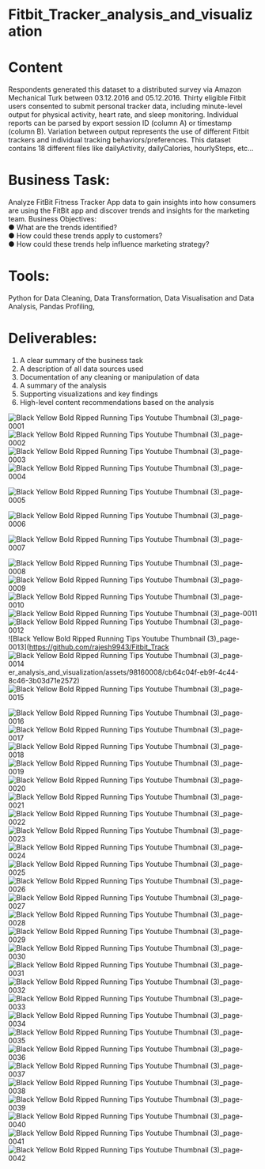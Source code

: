 # Fitbit_Tracker_analysis_and_visualization

# Content

Respondents generated this dataset to a distributed survey via Amazon Mechanical Turk between 03.12.2016 and 05.12.2016. Thirty eligible Fitbit users consented to submit personal tracker data, including minute-level output for physical activity, heart rate, and sleep monitoring. Individual reports can be parsed by export session ID (column A) or timestamp (column B). Variation between output represents the use of different Fitbit trackers and individual tracking behaviors/preferences. 
This dataset contains 18 different files like dailyActivity, dailyCalories, hourlySteps, etc…

# Business Task:
Analyze FitBit Fitness Tracker App data to gain insights into how consumers are using the FitBit app and discover trends and insights for the marketing team.
Business Objectives:<br>
●	What are the trends identified?<br>
●	How could these trends apply to customers?<br>
●	How could these trends help influence marketing strategy?<be>

# Tools:
Python for Data Cleaning, Data Transformation, Data Visualisation and Data Analysis,
Pandas Profiling, 


# Deliverables:
1.	A clear summary of the business task
2.	A description of all data sources used
3.	Documentation of any cleaning or manipulation of data
4.	A summary of the analysis
5.	Supporting visualizations and key findings
6.	High-level content recommendations based on the analysis

![Black Yellow Bold Ripped Running Tips Youtube Thumbnail  (3)_page-0001](https://github.com/rajesh9943/Fitbit_Tracker_analysis_and_visualization/assets/98160008/77c9fddd-3199-4b10-b65f-46845248e1a8)
![Black Yellow Bold Ripped Running Tips Youtube Thumbnail  (3)_page-0002](https://github.com/rajesh9943/Fitbit_Tracker_analysis_and_visualization/assets/98160008/a2a76290-d5dc-4dc7-882f-d0f23851de40)
![Black Yellow Bold Ripped Running Tips Youtube Thumbnail  (3)_page-0003](https://github.com/rajesh9943/Fitbit_Tracker_analysis_and_visualization/assets/98160008/3c7e1bb6-57b2-479f-b477-0f2b22ee5440)![Black Yellow Bold Ripped Running Tips Youtube Thumbnail  (3)_page-0004](https://github.com/rajesh9943/Fitbit_Tracker_analysis_and_visualization/assets/98160008/b0c1356f-5ece-49a0-bfa1-0e9b7d316da3)

![Black Yellow Bold Ripped Running Tips Youtube Thumbnail  (3)_page-0005](https://github.com/rajesh9943/Fitbit_Tracker_analysis_and_visualization/assets/98160008/0fadb79a-3e59-4264-b5dc-55e80073660e)



![Black Yellow Bold Ripped Running Tips Youtube Thumbnail  (3)_page-0006](https://github.com/rajesh9943/Fitbit_Tracker_analysis_and_visualization/assets/98160008/741720f3-b138-4b6e-b35a-8d45c2883993)


![Black Yellow Bold Ripped Running Tips Youtube Thumbnail  (3)_page-0007](https://github.com/rajesh9943/Fitbit_Tracker_analysis_and_visualization/assets/98160008/50239f9c-c847-4cd6-8fdb-04bf44a2380c)

![Black Yellow Bold Ripped Running Tips Youtube Thumbnail  (3)_page-0008](https://github.com/rajesh9943/Fitbit_Tracker_analysis_and_visualization/assets/98160008/49bc503f-32cd-4568-a563-26216140b820)
![Black Yellow Bold Ripped Running Tips Youtube Thumbnail  (3)_page-0009](https://github.com/rajesh9943/Fitbit_Tracker_analysis_and_visualization/assets/98160008/e977d9de-9e90-4ad4-a80d-cb96d4f83a32)
![Black Yellow Bold Ripped Running Tips Youtube Thumbnail  (3)_page-0010](https://github.com/rajesh9943/Fitbit_Tracker_analysis_and_visualization/assets/98160008/53b0ea6b-082e-4afd-821c-a67c2f962908)
![Black Yellow Bold Ripped Running Tips Youtube Thumbnail  (3)_page-0011](https://github.com/rajesh9943/Fitbit_Tracker_analysis_and_visualization/assets/98160008/4d83a47c-0c0c-439e-9a3d-b7e9ac346f81)
![Black Yellow Bold Ripped Running Tips Youtube Thumbnail  (3)_page-0012](https://github.com/rajesh9943/Fitbit_Tracker_analysis_and_visualization/assets/98160008/9d7752df-34ec-4872-acdd-c42908a6e7b2)
![Black Yellow Bold Ripped Running Tips Youtube Thumbnail  (3)_page-0013](https://github.com/rajesh9943/Fitbit_Track
![Black Yellow Bold Ripped Running Tips Youtube Thumbnail  (3)_page-0014](https://github.com/rajesh9943/Fitbit_Tracker_analysis_and_visualization/assets/98160008/1bc1a105-99eb-46f6-b367-fe9f8d5c6045)
er_analysis_and_visualization/assets/98160008/cb64c04f-eb9f-4c44-8c46-3b03d71e2572)
![Black Yellow Bold Ripped Running Tips Youtube Thumbnail  (3)_page-0015](https://github.com/rajesh9943/Fitbit_Tracker_analysis_and_visualization/assets/98160008/4ca75a3b-13f7-4aff-a59d-7936338a06fa)

![Black Yellow Bold Ripped Running Tips Youtube Thumbnail  (3)_page-0016](https://github.com/rajesh9943/Fitbit_Tracker_analysis_and_visualization/assets/98160008/de40140f-6015-4168-b661-28d3b5f3cdae)
![Black Yellow Bold Ripped Running Tips Youtube Thumbnail  (3)_page-0017](https://github.com/rajesh9943/Fitbit_Tracker_analysis_and_visualization/assets/98160008/f621e3cf-6a24-4ba7-8d4d-93f2942b051a)
![Black Yellow Bold Ripped Running Tips Youtube Thumbnail  (3)_page-0018](https://github.com/rajesh9943/Fitbit_Tracker_analysis_and_visualization/assets/98160008/e7478658-8465-4732-816a-bbd422bf3d57)
![Black Yellow Bold Ripped Running Tips Youtube Thumbnail  (3)_page-0019](https://github.com/rajesh9943/Fitbit_Tracker_analysis_and_visualization/assets/98160008/7b0c6641-25b7-4b13-bb65-d06d2715f4a8)
![Black Yellow Bold Ripped Running Tips Youtube Thumbnail  (3)_page-0020](https://github.com/rajesh9943/Fitbit_Tracker_analysis_and_visualization/assets/98160008/8990aed3-d323-4bed-b5e4-28d317186420)
![Black Yellow Bold Ripped Running Tips Youtube Thumbnail  (3)_page-0021](https://github.com/rajesh9943/Fitbit_Tracker_analysis_and_visualization/assets/98160008/ea448607-076c-4e49-830e-ae9d6bf24774)
![Black Yellow Bold Ripped Running Tips Youtube Thumbnail  (3)_page-0022](https://github.com/rajesh9943/Fitbit_Tracker_analysis_and_visualization/assets/98160008/dd2b9650-350c-4851-afd6-82dcc0689ca7)
![Black Yellow Bold Ripped Running Tips Youtube Thumbnail  (3)_page-0023](https://github.com/rajesh9943/Fitbit_Tracker_analysis_and_visualization/assets/98160008/4c356d58-ff61-4ff1-9aa0-1ab146931b77)
![Black Yellow Bold Ripped Running Tips Youtube Thumbnail  (3)_page-0024](https://github.com/rajesh9943/Fitbit_Tracker_analysis_and_visualization/assets/98160008/9afe12c4-7092-496c-a623-4401e74d81ec)
![Black Yellow Bold Ripped Running Tips Youtube Thumbnail  (3)_page-0025](https://github.com/rajesh9943/Fitbit_Tracker_analysis_and_visualization/assets/98160008/ba811e7c-cf3c-474a-bcef-ec2ed22fa3d2)
![Black Yellow Bold Ripped Running Tips Youtube Thumbnail  (3)_page-0026](https://github.com/rajesh9943/Fitbit_Tracker_analysis_and_visualization/assets/98160008/521d2204-fcd4-4e01-b8fc-2d6060548616)
![Black Yellow Bold Ripped Running Tips Youtube Thumbnail  (3)_page-0027](https://github.com/rajesh9943/Fitbit_Tracker_analysis_and_visualization/assets/98160008/8fde1cca-80c4-4a2b-9cfd-7f0ca3d5f76f)
![Black Yellow Bold Ripped Running Tips Youtube Thumbnail  (3)_page-0028](https://github.com/rajesh9943/Fitbit_Tracker_analysis_and_visualization/assets/98160008/e20f0e57-8b7c-4ec7-8cb9-780b5e681ee3)
![Black Yellow Bold Ripped Running Tips Youtube Thumbnail  (3)_page-0029](https://github.com/rajesh9943/Fitbit_Tracker_analysis_and_visualization/assets/98160008/103497b4-4007-4f51-8630-7801f0d62b29)
![Black Yellow Bold Ripped Running Tips Youtube Thumbnail  (3)_page-0030](https://github.com/rajesh9943/Fitbit_Tracker_analysis_and_visualization/assets/98160008/1eb2f739-7e5b-4204-963b-7c94d99ca2e8)
![Black Yellow Bold Ripped Running Tips Youtube Thumbnail  (3)_page-0031](https://github.com/rajesh9943/Fitbit_Tracker_analysis_and_visualization/assets/98160008/af9b1ca5-a4be-413c-bf94-b7c5a123fd66)
![Black Yellow Bold Ripped Running Tips Youtube Thumbnail  (3)_page-0032](https://github.com/rajesh9943/Fitbit_Tracker_analysis_and_visualization/assets/98160008/3800459e-9890-4fa6-872b-a55ee734830f)
![Black Yellow Bold Ripped Running Tips Youtube Thumbnail  (3)_page-0033](https://github.com/rajesh9943/Fitbit_Tracker_analysis_and_visualization/assets/98160008/66833ce6-e6b4-4883-8c28-6c211673426a)
![Black Yellow Bold Ripped Running Tips Youtube Thumbnail  (3)_page-0034](https://github.com/rajesh9943/Fitbit_Tracker_analysis_and_visualization/assets/98160008/0d542d40-d21e-483e-b527-a51785b32ab4)
![Black Yellow Bold Ripped Running Tips Youtube Thumbnail  (3)_page-0035](https://github.com/rajesh9943/Fitbit_Tracker_analysis_and_visualization/assets/98160008/44f398ff-b968-44a3-9650-68c37edc1f37)
![Black Yellow Bold Ripped Running Tips Youtube Thumbnail  (3)_page-0036](https://github.com/rajesh9943/Fitbit_Tracker_analysis_and_visualization/assets/98160008/a99b8a5b-bf87-45d4-93f5-d50d519d0d9a)
![Black Yellow Bold Ripped Running Tips Youtube Thumbnail  (3)_page-0037](https://github.com/rajesh9943/Fitbit_Tracker_analysis_and_visualization/assets/98160008/74d55173-52e2-4215-aebd-e47a28bf421d)
![Black Yellow Bold Ripped Running Tips Youtube Thumbnail  (3)_page-0038](https://github.com/rajesh9943/Fitbit_Tracker_analysis_and_visualization/assets/98160008/9bc3abe7-a4fd-49a8-ab1e-bab4c997a965)
![Black Yellow Bold Ripped Running Tips Youtube Thumbnail  (3)_page-0039](https://github.com/rajesh9943/Fitbit_Tracker_analysis_and_visualization/assets/98160008/37f538bc-c344-4b8d-a25f-0aaa8467db21)
![Black Yellow Bold Ripped Running Tips Youtube Thumbnail  (3)_page-0040](https://github.com/rajesh9943/Fitbit_Tracker_analysis_and_visualization/assets/98160008/b697d0e0-2adc-4d0a-bed4-31e7eee0d2c8)
![Black Yellow Bold Ripped Running Tips Youtube Thumbnail  (3)_page-0041](https://github.com/rajesh9943/Fitbit_Tracker_analysis_and_visualization/assets/98160008/4fd355bc-e33e-498c-9c39-c6603318aa4d)
![Black Yellow Bold Ripped Running Tips Youtube Thumbnail  (3)_page-0042](https://github.com/rajesh9943/Fitbit_Tracker_analysis_and_visualization/assets/98160008/9a6b3429-38b9-4990-ad05-d6e297704737)




































